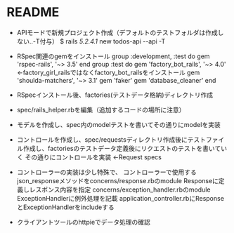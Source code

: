 # README

* APIモードで新規プロジェクト作成（デフォルトのテストフォルダは作成しない..-T付与）
    $ rails _5.2.4.1_ new todos-api --api -T

* RSpec関連のgemをインストール
    group :development, :test do
      gem 'rspec-rails', '~> 3.5'
    end
    group :test do
      gem 'factory_bot_rails', '~> 4.0'
      ←factory_girl_railsではなくfactory_bot_railsをインストール
      gem 'shoulda-matchers', '~> 3.1'
      gem 'faker'
      gem 'database_cleaner'
    end  

* RSpecインストール後、factories(テストデータ格納)ディレクトリ作成

* spec/rails_helper.rbを編集（追加するコードの場所に注意）

* モデルを作成し、spec内のmodelテストを書いてその通りにmodelを実装

* コントロールを作成し、spec/requestsディレクトリ作成後にテストファイル作成し、factoriesのテストデータ定義後にリクエストのテストを書いていく
その通りにコントロールを実装
←Request specs

* コントローラーの実装は少し特殊で、
コントローラーで使用するjson_responseメソッドをconcerns/response.rbのmodule Responseに定義しレスポンス内容を指定
concerns/exception_handler.rbのmodule ExceptionHandlerに例外処理を記載
application_controller.rbにResponseとExceptionHandlerをincludeする

* クライアントツールのhttpieでデータ処理の確認
